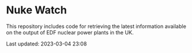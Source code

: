 # Nuke Watch

This repository includes code for retrieving the latest information available on the output of EDF nuclear power plants in the UK.

Last updated: 2023-03-04 23:08
